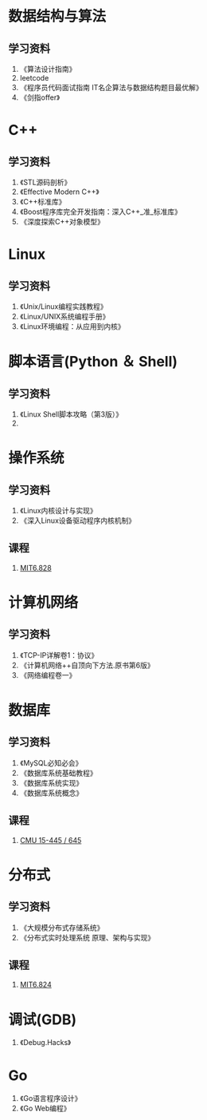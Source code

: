 # 数据结构与算法
## 学习资料
1. 《算法设计指南》
2. leetcode
3. 《程序员代码面试指南 IT名企算法与数据结构题目最优解》
4. 《剑指offer》

# C++
## 学习资料
1. 《STL源码剖析》
2. 《Effective Modern C++》
3. 《C++标准库》
4. 《Boost程序库完全开发指南：深入C++_准_标准库》
5. 《深度探索C++对象模型》

# Linux
## 学习资料
1. 《Unix/Linux编程实践教程》
2. 《Linux/UNIX系统编程手册》
3. 《Linux环境编程：从应用到内核》

# 脚本语言(Python ＆ Shell)
## 学习资料
1. 《Linux Shell脚本攻略（第3版）》
2. 

# 操作系统
## 学习资料
1. 《Linux内核设计与实现》
2. 《深入Linux设备驱动程序内核机制》
## 课程
1. [MIT6.828](https://pdos.csail.mit.edu/6.828/2014/schedule.html)

# 计算机网络
## 学习资料
1. 《TCP-IP详解卷1：协议》
2. 《计算机网络++自顶向下方法.原书第6版》
3. 《网络编程卷一》

# 数据库
## 学习资料
1. 《MySQL必知必会》
2. 《数据库系统基础教程》
3. 《数据库系统实现》
4. 《数据库系统概念》
## 课程 
1. [CMU 15-445 / 645](https://15445.courses.cs.cmu.edu/fall2017/schedule.html)

# 分布式
## 学习资料
1. 《大规模分布式存储系统》
2. 《分布式实时处理系统 原理、架构与实现》
## 课程
1. [MIT6.824](http://nil.csail.mit.edu/6.824/2016/schedule.html)

# 调试(GDB)
1. 《Debug.Hacks》

# Go
1. 《Go语言程序设计》
2. 《Go Web编程》

